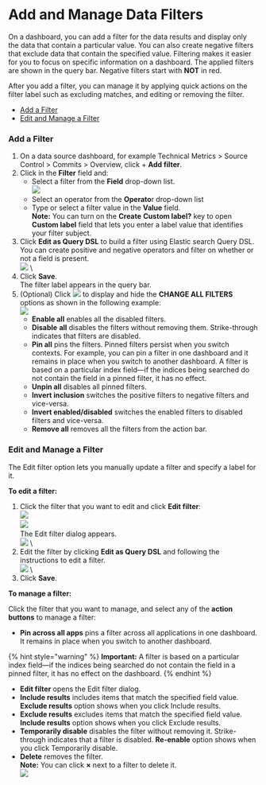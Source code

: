 # Add and Manage Data Filters

On a dashboard, you can add a filter for the data results and display only the data that contain a particular value. You can also create negative filters that exclude data that contain the specified value. Filtering makes it easier for you to focus on specific information on a dashboard. The applied filters are shown in the query bar. Negative filters start with **NOT** in red.

After you add a filter, you can manage it by applying quick actions on the filter label such as excluding matches, and editing or removing the filter.

* [Add a Filter](add-and-manage-data-filters.md#AddandManageDataFilters-AddaFilter)
* [Edit and Manage a Filter](add-and-manage-data-filters.md#AddandManageDataFilters-EditandManageaFilter)

### Add a Filter <a href="#addandmanagedatafilters-addafilter" id="addandmanagedatafilters-addafilter"></a>

1. On a data source dashboard, for example Technical Metrics > Source Control > Commits > Overview, click + **Add filter**.
2. Click in the **Filter** field and:
   * Select a filter from the **Field** drop-down list.\
     ![](<../../../.gitbook/assets/add filter.png>)
   * Select an operator from the **Operato**r drop-down list
   * Type or select a filter value in the **Value** field.\
     **Note:** You can turn on the **Create** **Custom label?** key to open **Custom label** field that lets you enter a label value that identifies your filter subject.
3. Click **Edit as Query DSL** to build a filter using Elastic search Query DSL. You can create positive and negative operators and filter on whether or not a field is present.\
   ![](<../../../.gitbook/assets/edit as query DSL.png>) \\
4. Click **Save**.\
   The filter label appears in the query bar.
5. (Optional) Click ![](<../../../.gitbook/assets/change filter icon.png>) to display and hide the **CHANGE ALL FILTERS** options as shown in the following example:\
   ![](<../../../.gitbook/assets/change filter options.png>)
   * **Enable all** enables all the disabled filters.
   * **Disable** **all** disables the filters without removing them. Strike-through indicates that filters are disabled.
   * **Pin all** pins the filters. Pinned filters persist when you switch contexts. For example, you can pin a filter in one dashboard and it remains in place when you switch to another dashboard. A filter is based on a particular index field—if the indices being searched do not contain the field in a pinned filter, it has no effect.
   * **Unpin all** disables all pinned filters.
   * **Invert inclusion** switches the positive filters to negative filters and vice-versa.
   * **Invert enabled/disabled** switches the enabled filters to disabled filters and vice-versa.
   * **Remove all** removes all the filters from the action bar.

### Edit and Manage a Filter <a href="#addandmanagedatafilters-editandmanageafilter" id="addandmanagedatafilters-editandmanageafilter"></a>

The Edit filter option lets you manually update a filter and specify a label for it.

**To edit a filter:**

1. Click the filter that you want to edit and click **Edit filter**:\
   ![](<../../../.gitbook/assets/edit filter.png>)\
   ![](https://docs.linuxfoundation.org/download/attachments/18088146/edit%20filter.PNG?version=1\&modificationDate=1583236994028\&api=v2)\
   The Edit filter dialog appears.\
   ![](<../../../.gitbook/assets/edit-filter-values (1) (1).png>) \\
2. Edit the filter by clicking **Edit as Query DSL** and following the instructions to edit a filter.\
   ![](<../../../.gitbook/assets/edit filter as query DSL.png>) \\
3. Click **Save**.

**To manage a filter:**

Click the filter that you want to manage, and select any of the **action buttons** to manage a filter:

* **Pin across all apps** pins a filter across all applications in one dashboard. It remains in place when you switch to another dashboard.

{% hint style="warning" %}
**Important:** A filter is based on a particular index field—if the indices being searched do not contain the field in a pinned filter, it has no effect on the dashboard.
{% endhint %}

* **Edit filter** opens the Edit filter dialog.
* **Include results** includes items that match the specified field value. **Exclude results** option shows when you click Include results.
* **Exclude results** excludes items that match the specified field value. **Include results** option shows when you click Exclude results.
* **Temporarily disable** disables the filter without removing it. Strike-through indicates that a filter is disabled. **Re-enable** option shows when you click Temporarily disable.
* **Delete** removes the filter.\
  **Note:** You can click **×** next to a filter to delete it.\
  ![](<../../../.gitbook/assets/delete filter.png>)
